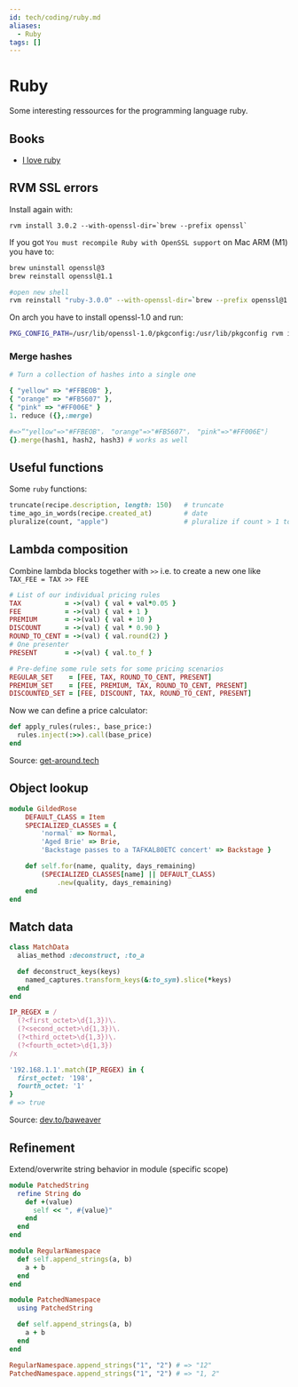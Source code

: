 ```yaml
---
id: tech/coding/ruby.md
aliases:
  - Ruby
tags: []
---
```


# Ruby

Some interesting ressources for the programming language ruby.

## Books

 - [I love ruby](https://i-love-ruby.gitlab.io/#_getting_started)

## RVM SSL errors

Install again with:

```
rvm install 3.0.2 --with-openssl-dir=`brew --prefix openssl`
```

If you got `You must recompile Ruby with OpenSSL support` on Mac ARM (M1) you have to:

```bash
brew uninstall openssl@3
brew reinstall openssl@1.1

#open new shell
rvm reinstall "ruby-3.0.0" --with-openssl-dir=`brew --prefix openssl@1.1` --disable-binary
```

On arch you have to install openssl-1.0 and run:
```bash
PKG_CONFIG_PATH=/usr/lib/openssl-1.0/pkgconfig:/usr/lib/pkgconfig rvm install <ruby-version>
```

### Merge hashes
```ruby
# Turn a collection of hashes into a single one

{ "yellow" => "#FFBEOB" },
{ "orange" => "#FB5607" },
{ "pink" => "#FF006E" }
1. reduce ({},:merge)

#=>“"yellow"=>"#FFBEOB"， "orange"=>"#FB5607"， "pink"=>"#FF006E"｝
{}.merge(hash1, hash2, hash3) # works as well
```

## Useful functions
Some `ruby` functions:

```ruby
truncate(recipe.description, length: 150)   # truncate
time_ago_in_words(recipe.created_at)        # date
pluralize(count, "apple")                   # pluralize if count > 1 to apples

```

## Lambda composition
Combine lambda blocks together with  `>>` i.e. to create a new one like `TAX_FEE = TAX >> FEE`

```ruby
# List of our individual pricing rules
TAX           = ->(val) { val + val*0.05 }
FEE           = ->(val) { val + 1 }
PREMIUM       = ->(val) { val + 10 }
DISCOUNT      = ->(val) { val * 0.90 }
ROUND_TO_CENT = ->(val) { val.round(2) }
# One presenter
PRESENT       = ->(val) { val.to_f }

# Pre-define some rule sets for some pricing scenarios
REGULAR_SET    = [FEE, TAX, ROUND_TO_CENT, PRESENT]
PREMIUM_SET    = [FEE, PREMIUM, TAX, ROUND_TO_CENT, PRESENT]
DISCOUNTED_SET = [FEE, DISCOUNT, TAX, ROUND_TO_CENT, PRESENT]
```

Now we can define a price calculator:

```ruby
def apply_rules(rules:, base_price:)
  rules.inject(:>>).call(base_price)
end
```

Source: [get-around.tech](https://getaround.tech/ruby-lambda-composition/)

## Object lookup

```ruby
module GildedRose
	DEFAULT_CLASS = Item
	SPECIALIZED_CLASSES = {
		'normal' => Normal,
		'Aged Brie' => Brie,
		'Backstage passes to a TAFKAL80ETC concert' => Backstage }

	def self.for(name, quality, days_remaining)
		(SPECIALIZED_CLASSES[name] || DEFAULT_CLASS)
			.new(quality, days_remaining)
	end
end
```

## Match data

```ruby
class MatchData
  alias_method :deconstruct, :to_a

  def deconstruct_keys(keys)
    named_captures.transform_keys(&:to_sym).slice(*keys)
  end
end

IP_REGEX = /
  (?<first_octet>\d{1,3})\.
  (?<second_octet>\d{1,3})\.
  (?<third_octet>\d{1,3})\.
  (?<fourth_octet>\d{1,3})
/x

'192.168.1.1'.match(IP_REGEX) in {
  first_octet: '198',
  fourth_octet: '1'
}
# => true
```
Source: [dev.to/baweaver](https://dev.to/baweaver/pattern-matching-interfaces-in-ruby-1b15)

## Refinement

Extend/overwrite string behavior in module (specific scope)

```ruby
module PatchedString
  refine String do
    def +(value)
      self << ", #{value}"
    end
  end
end

module RegularNamespace
  def self.append_strings(a, b)
    a + b
  end
end

module PatchedNamespace
  using PatchedString

  def self.append_strings(a, b)
    a + b
  end
end

RegularNamespace.append_strings("1", "2") # => "12"
PatchedNamespace.append_strings("1", "2") # => "1, 2"
```
